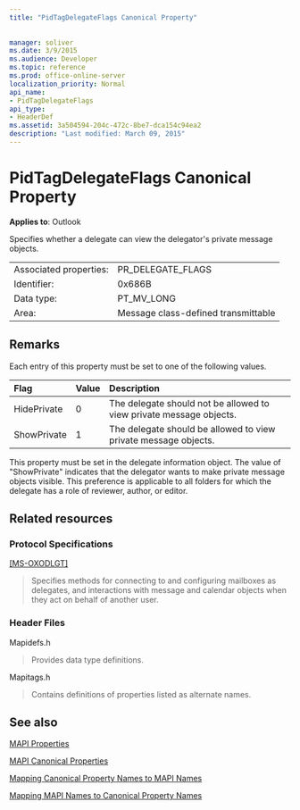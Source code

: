 ```yaml
---
title: "PidTagDelegateFlags Canonical Property"
 
 
manager: soliver
ms.date: 3/9/2015
ms.audience: Developer
ms.topic: reference
ms.prod: office-online-server
localization_priority: Normal
api_name:
- PidTagDelegateFlags
api_type:
- HeaderDef
ms.assetid: 3a504594-204c-472c-8be7-dca154c94ea2
description: "Last modified: March 09, 2015"
---
```


# PidTagDelegateFlags Canonical Property

  
  
**Applies to**: Outlook 
  
Specifies whether a delegate can view the delegator's private message objects.
  
|||
|:-----|:-----|
|Associated properties:  <br/> |PR_DELEGATE_FLAGS  <br/> |
|Identifier:  <br/> |0x686B  <br/> |
|Data type:  <br/> |PT_MV_LONG  <br/> |
|Area:  <br/> |Message class-defined transmittable  <br/> |
   
## Remarks

Each entry of this property must be set to one of the following values.
  
|**Flag**|**Value**|**Description**|
|:-----|:-----|:-----|
|HidePrivate  <br/> |0  <br/> |The delegate should not be allowed to view private message objects.  <br/> |
|ShowPrivate  <br/> |1  <br/> |The delegate should be allowed to view private message objects.  <br/> |
   
This property must be set in the delegate information object. The value of "ShowPrivate" indicates that the delegator wants to make private message objects visible. This preference is applicable to all folders for which the delegate has a role of reviewer, author, or editor.
  
## Related resources

### Protocol Specifications

[[MS-OXODLGT]](http://msdn.microsoft.com/library/01a89b11-9c43-4c40-b147-8f6a1ef5a44f%28Office.15%29.aspx)
  
> Specifies methods for connecting to and configuring mailboxes as delegates, and interactions with message and calendar objects when they act on behalf of another user.
    
### Header Files

Mapidefs.h
  
> Provides data type definitions.
    
Mapitags.h
  
> Contains definitions of properties listed as alternate names.
    
## See also



[MAPI Properties](mapi-properties.md)
  
[MAPI Canonical Properties](mapi-canonical-properties.md)
  
[Mapping Canonical Property Names to MAPI Names](mapping-canonical-property-names-to-mapi-names.md)
  
[Mapping MAPI Names to Canonical Property Names](mapping-mapi-names-to-canonical-property-names.md)

